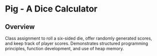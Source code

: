 # Pig - A Dice Calculator

## Overview
Class assignment to roll a six-sided die, offer randomly generated scores, and keep track of player scores. Demonstrates structured programming principles, function development, and use of heap memory.
